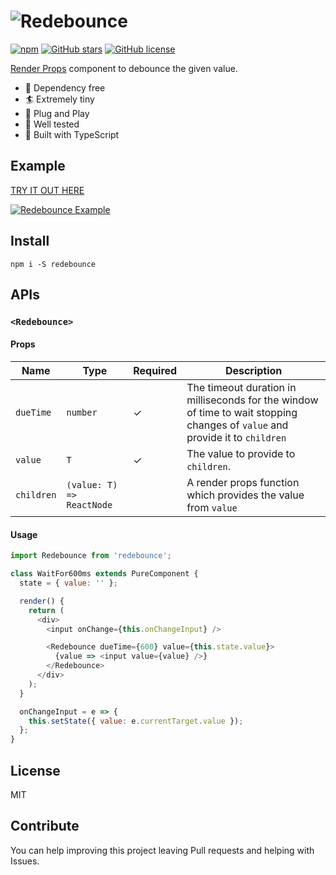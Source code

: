 # ![Redebounce](https://user-images.githubusercontent.com/4289883/43543985-7b6b50e0-9586-11e8-8b44-b1a4bb3cb665.png)

[![npm](https://img.shields.io/npm/dt/redebounce.svg)](https://www.npmjs.com/package/redebounce)
[![GitHub stars](https://img.shields.io/github/stars/axross/redebounce.svg)](https://github.com/axross/redebounce/stargazers)
[![GitHub license](https://img.shields.io/github/license/axross/redebounce.svg)](https://github.com/axross/redebounce/blob/master/LICENSE)

[Render Props](https://reactjs.org/docs/render-props.html) component to debounce the given value.

- 🚀 Dependency free
- 🏄‍ Extremely tiny
- 🔌 Plug and Play
- 👷 Well tested
- 👔 Built with TypeScript

## Example

[TRY IT OUT HERE](https://codesandbox.io/s/qz0w3088y4)

[![Redebounce Example](https://user-images.githubusercontent.com/4289883/43624324-6c06e6d0-969b-11e8-8213-39a69b96760f.gif)](https://codesandbox.io/s/qz0w3088y4)

## Install

```
npm i -S redebounce
```

## APIs

### `<Redebounce>`

#### Props

| Name       | Type                      | Required | Description                                                                                                                  |
| ---------- | ------------------------- | -------- | ---------------------------------------------------------------------------------------------------------------------------- |
| `dueTime`  | `number`                  | ✓        | The timeout duration in milliseconds for the window of time to wait stopping changes of `value` and provide it to `children` |
| `value`    | `T`                       | ✓        | The value to provide to `children`.                                                                                          |
| `children` | `(value: T) => ReactNode` |          | A render props function which provides the value from `value`                                                                |

#### Usage

```js
import Redebounce from 'redebounce';

class WaitFor600ms extends PureComponent {
  state = { value: '' };

  render() {
    return (
      <div>
        <input onChange={this.onChangeInput} />

        <Redebounce dueTime={600} value={this.state.value}>
          {value => <input value={value} />}
        </Redebounce>
      </div>
    );
  }

  onChangeInput = e => {
    this.setState({ value: e.currentTarget.value });
  };
}
```

## License

MIT

## Contribute

You can help improving this project leaving Pull requests and helping with Issues.
